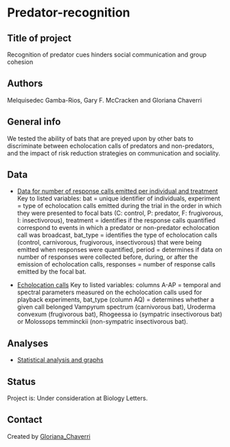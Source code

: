 # Predator-recognition

## Title of project
Recognition of predator cues hinders social communication and group cohesion

## Authors
Melquisedec Gamba-Rios, Gary F. McCracken and Gloriana Chaverri

## General info
We tested the ability of bats that are preyed upon by other bats to discriminate between echolocation calls of predators and non-predators, and the impact of risk reduction strategies on communication and sociality. 

## Data
* [Data for number of response calls emitted per individual and treatment](https://github.com/morceglo/Predator-recognition/blob/main/data.csv)
Key to listed variables: bat = unique identifier of individuals, experiment = type of echolocation calls emitted during the trial in the order in which they were presented to focal bats (C: control, P: predator, F: frugivorous, I: insectivorous), treatment = identifies if the response calls quantified correspond to events in which a predator or non-predator echolocation call was broadcast, bat_type = identifies the type of echolocation calls (control, carnivorous, frugivorous, insectivorous) that were being emitted when responses were quantified, period = determines if data on number of responses were collected before, during, or after the emission of echolocation calls, responses = number of response calls emitted by the focal bat.

* [Echolocation calls](https://github.com/morceglo/Predator-recognition/blob/main/calls.xlsx)
Key to listed variables: columns A-AP = temporal and spectral parameters measured on the echolocation calls used for playback experiments, bat_type (column AQ) = determines whether a given call belonged Vampyrum spectrum (carnivorous bat),
Uroderma convexum (frugivorous bat), Rhogeessa io (sympatric insectivorous bat) or Molossops temminckii (non-sympatric insectivorous bat).   


## Analyses

* [Statistical analysis and graphs](https://github.com/morceglo/Predator-recognition/blob/main/Analyses.R)

## Status
Project is: Under consideration at Biology Letters.

## Contact
Created by [Gloriana_Chaverri](batcr.com/)
